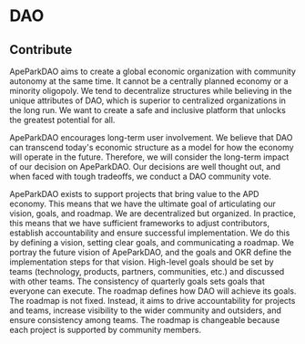 # DAO

## Contribute

ApeParkDAO aims to create a global economic organization with community autonomy at the same time. It cannot be a centrally planned economy or a minority oligopoly. We tend to decentralize structures while believing in the unique attributes of DAO, which is superior to centralized organizations in the long run. We want to create a safe and inclusive platform that unlocks the greatest potential for all.

ApeParkDAO encourages long-term user involvement. We believe that DAO can transcend today's economic structure as a model for how the economy will operate in the future. Therefore, we will consider the long-term impact of our decision on ApeParkDAO. Our decisions are well thought out, and when faced with tough tradeoffs, we conduct a DAO community vote.

ApeParkDAO exists to support projects that bring value to the APD economy. This means that we have the ultimate goal of articulating our vision, goals, and roadmap. We are decentralized but organized. In practice, this means that we have sufficient frameworks to adjust contributors, establish accountability and ensure successful implementation. We do this by defining a vision, setting clear goals, and communicating a roadmap. We portray the future vision of ApeParkDAO, and the goals and OKR define the implementation steps for that vision. High-level goals should be set by teams (technology, products, partners, communities, etc.) and discussed with other teams. The consistency of quarterly goals sets goals that everyone can execute. The roadmap defines how DAO will achieve its goals. The roadmap is not fixed. Instead, it aims to drive accountability for projects and teams, increase visibility to the wider community and outsiders, and ensure consistency among teams. The roadmap is changeable because each project is supported by community members.
